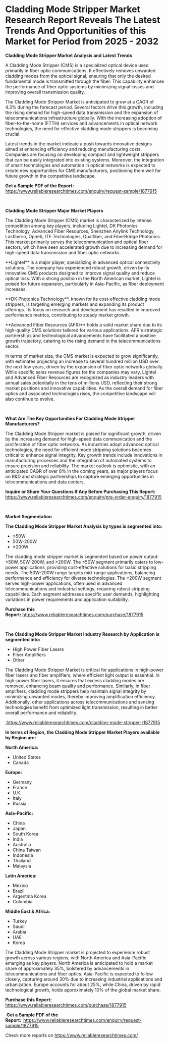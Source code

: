 <p><h1>Cladding Mode Stripper Market Research Report Reveals The Latest Trends And Opportunities of this Market for Period from 2025 - 2032</h1></p><p><strong>Cladding Mode Stripper Market Analysis and Latest Trends</strong></p>
<p><p>A Cladding Mode Stripper (CMS) is a specialized optical device used primarily in fiber optic communications. It effectively removes unwanted cladding modes from the optical signal, ensuring that only the desired fundamental mode is transmitted through the fiber. This capability enhances the performance of fiber optic systems by minimizing signal losses and improving overall transmission quality.</p><p>The Cladding Mode Stripper Market is anticipated to grow at a CAGR of 4.3% during the forecast period. Several factors drive this growth, including the rising demand for high-speed data transmission and the expansion of telecommunications infrastructure globally. With the increasing adoption of fiber-to-the-home (FTTH) services and advancements in optical network technologies, the need for effective cladding mode strippers is becoming crucial.</p><p>Latest trends in the market indicate a push towards innovative designs aimed at enhancing efficiency and reducing manufacturing costs. Companies are focusing on developing compact and lightweight strippers that can be easily integrated into existing systems. Moreover, the integration of smart technologies and automation in optical networks is expected to create new opportunities for CMS manufacturers, positioning them well for future growth in the competitive landscape.</p></p>
<p><strong>Get a Sample PDF of the Report:&nbsp;</strong> <a href="https://www.reliableresearchtimes.com/enquiry/request-sample/1877915?utm_campaign=2458&utm_medium=2&utm_source=Github&utm_content=ia&utm_term=11022025&utm_id=cladding-mode-stripper">https://www.reliableresearchtimes.com/enquiry/request-sample/1877915</a></p>
<p>&nbsp;</p>
<p><strong>Cladding Mode Stripper Major Market Players</strong></p>
<p><p>The Cladding Mode Stripper (CMS) market is characterized by intense competition among key players, including Lightel, DK Photonics Technology, Advanced Fiber Resources, Shenzhen Anylink Technology, Lasfiberio, Opneti, ITF Technologies, Qualfiber, and FiberBridge Photonics. This market primarily serves the telecommunication and optical fiber sectors, which have seen accelerated growth due to increasing demand for high-speed data transmission and fiber optic networks.</p><p>**Lightel** is a major player, specializing in advanced optical connectivity solutions. The company has experienced robust growth, driven by its innovative CMS products designed to improve signal quality and reduce optical loss. With a strong position in the North American market, Lightel is poised for future expansion, particularly in Asia-Pacific, as fiber deployment increases.</p><p>**DK Photonics Technology**, known for its cost-effective cladding mode strippers, is targeting emerging markets and expanding its product offerings. Its focus on research and development has resulted in improved performance metrics, contributing to steady market growth.</p><p>**Advanced Fiber Resources (AFR)** holds a solid market share due to its high-quality CMS solutions tailored for various applications. AFR's strategic partnerships and technological advancements have facilitated a positive growth trajectory, catering to the rising demand in the telecommunications sector.</p><p>In terms of market size, the CMS market is expected to grow significantly, with estimates projecting an increase to several hundred million USD over the next few years, driven by the expansion of fiber optic networks globally. While specific sales revenue figures for the companies may vary, Lightel and Advanced Fiber Resources are recognized as industry leaders with annual sales potentially in the tens of millions USD, reflecting their strong market positions and innovative capabilities. As the overall demand for fiber optics and associated technologies rises, the competitive landscape will also continue to evolve.</p></p>
<p>&nbsp;</p>
<p><strong>What Are The Key Opportunities For Cladding Mode Stripper Manufacturers?</strong></p>
<p><p>The Cladding Mode Stripper market is poised for significant growth, driven by the increasing demand for high-speed data communication and the proliferation of fiber optic networks. As industries adopt advanced optical technologies, the need for efficient mode stripping solutions becomes critical to enhance signal integrity. Key growth trends include innovations in manufacturing processes and the integration of automated systems to ensure precision and reliability. The market outlook is optimistic, with an anticipated CAGR of over 8% in the coming years, as major players focus on R&D and strategic partnerships to capture emerging opportunities in telecommunications and data centers.</p></p>
<p><strong>Inquire or Share Your Questions If Any Before Purchasing This Report:</strong> <a href="https://www.reliableresearchtimes.com/enquiry/pre-order-enquiry/1877915?utm_campaign=2458&utm_medium=2&utm_source=Github&utm_content=ia&utm_term=11022025&utm_id=cladding-mode-stripper">https://www.reliableresearchtimes.com/enquiry/pre-order-enquiry/1877915</a></p>
<p>&nbsp;</p>
<p><strong>Market Segmentation</strong></p>
<p><strong>The Cladding Mode Stripper Market Analysis by types is segmented into:</strong></p>
<p><ul><li>≤50W</li><li>50W-200W</li><li>≥200W</li></ul></p>
<p><p>The cladding mode stripper market is segmented based on power output: ≤50W, 50W-200W, and ≥200W. The ≤50W segment primarily caters to low-power applications, providing cost-effective solutions for basic stripping needs. The 50W-200W range targets mid-range applications, balancing performance and efficiency for diverse technologies. The ≥200W segment serves high-power applications, often used in advanced telecommunications and industrial settings, requiring robust stripping capabilities. Each segment addresses specific user demands, highlighting variations in power requirements and application suitability.</p></p>
<p><strong>Purchase this Report:&nbsp;</strong><a href="https://www.reliableresearchtimes.com/purchase/1877915?utm_campaign=2458&utm_medium=2&utm_source=Github&utm_content=ia&utm_term=11022025&utm_id=cladding-mode-stripper">https://www.reliableresearchtimes.com/purchase/1877915</a></p>
<p>&nbsp;</p>
<p><strong>The Cladding Mode Stripper Market Industry Research by Application is segmented into:</strong></p>
<p><ul><li>High Power Fiber Lasers</li><li>Fiber Amplifiers</li><li>Other</li></ul></p>
<p><p>The Cladding Mode Stripper Market is critical for applications in high-power fiber lasers and fiber amplifiers, where efficient light output is essential. In high-power fiber lasers, it ensures that excess cladding modes are removed, enhancing beam quality and performance. Similarly, in fiber amplifiers, cladding mode strippers help maintain signal integrity by minimizing unwanted modes, thereby improving amplification efficiency. Additionally, other applications across telecommunications and sensing technologies benefit from optimized light transmission, resulting in better overall performance and reliability.</p></p>
<p><a href="https://www.reliableresearchtimes.com/cladding-mode-stripper-r1877915?utm_campaign=2458&utm_medium=2&utm_source=Github&utm_content=ia&utm_term=11022025&utm_id=cladding-mode-stripper">&nbsp;https://www.reliableresearchtimes.com/cladding-mode-stripper-r1877915</a></p>
<p><strong>In terms of Region, the Cladding Mode Stripper Market Players available by Region are:</strong></p>
<p>
    <p> <strong> North America: </strong>
        <ul>
            <li>United States</li>
            <li>Canada</li>
        </ul>
        </p> 
    <p> <strong> Europe: </strong>
        <ul>
            <li>Germany</li>
            <li>France</li>
            <li>U.K.</li>
            <li>Italy</li>
            <li>Russia</li>
        </ul>
        </p> 
    <p> <strong> Asia-Pacific: </strong>
        <ul>
            <li>China</li>
            <li>Japan</li>
            <li>South Korea</li>
            <li>India</li>
            <li>Australia</li>
            <li>China Taiwan</li>
            <li>Indonesia</li>
            <li>Thailand</li>
            <li>Malaysia</li>
        </ul>
        </p> 
    <p> <strong> Latin America: </strong>
        <ul>
            <li>Mexico</li>
            <li>Brazil</li>
            <li>Argentina Korea</li>
            <li>Colombia</li>
        </ul>
        </p> 
    <p> <strong> Middle East & Africa: </strong>
        <ul>
            <li>Turkey</li>
            <li>Saudi</li>
            <li>Arabia</li>
            <li>UAE</li>
            <li>Korea</li>
        </ul>
    </p>
    </p>
<p><p>The Cladding Mode Stripper market is projected to experience robust growth across various regions, with North America and Asia-Pacific emerging as key players. North America is anticipated to hold a market share of approximately 35%, bolstered by advancements in telecommunications and fiber optics. Asia-Pacific is expected to follow closely, capturing around 30% due to increasing industrial applications and urbanization. Europe accounts for about 25%, while China, driven by rapid technological growth, holds approximately 10% of the global market share.</p></p>
<p><strong>Purchase this Report: </strong><a href="https://www.reliableresearchtimes.com/purchase/1877915?utm_campaign=2458&utm_medium=2&utm_source=Github&utm_content=ia&utm_term=11022025&utm_id=cladding-mode-stripper">https://www.reliableresearchtimes.com/purchase/1877915</a></p>
<p>&nbsp;<strong>Get a Sample PDF of the Report:&nbsp;&nbsp;</strong><a href="https://www.reliableresearchtimes.com/enquiry/request-sample/1877915?utm_campaign=2458&utm_medium=2&utm_source=Github&utm_content=ia&utm_term=11022025&utm_id=cladding-mode-stripper">https://www.reliableresearchtimes.com/enquiry/request-sample/1877915</a></p>
<p><strong></strong></p>
<p>Check more reports on <a href="https://www.reliableresearchtimes.com/?utm_campaign=2458&utm_medium=2&utm_source=Github&utm_content=ia&utm_term=11022025&utm_id=cladding-mode-stripper">https://www.reliableresearchtimes.com/</a></p>
